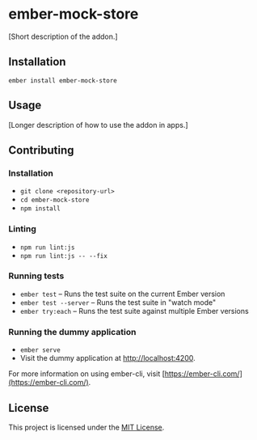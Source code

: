 ember-mock-store
==============================================================================

[Short description of the addon.]

Installation
------------------------------------------------------------------------------

```
ember install ember-mock-store
```


Usage
------------------------------------------------------------------------------

[Longer description of how to use the addon in apps.]


Contributing
------------------------------------------------------------------------------

### Installation

* `git clone <repository-url>`
* `cd ember-mock-store`
* `npm install`

### Linting

* `npm run lint:js`
* `npm run lint:js -- --fix`

### Running tests

* `ember test` – Runs the test suite on the current Ember version
* `ember test --server` – Runs the test suite in "watch mode"
* `ember try:each` – Runs the test suite against multiple Ember versions

### Running the dummy application

* `ember serve`
* Visit the dummy application at [http://localhost:4200](http://localhost:4200).

For more information on using ember-cli, visit [https://ember-cli.com/](https://ember-cli.com/).

License
------------------------------------------------------------------------------

This project is licensed under the [MIT License](LICENSE.md).

